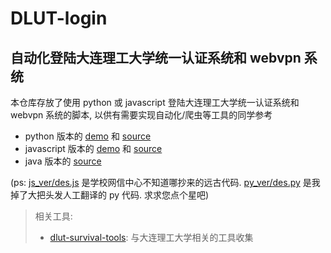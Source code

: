 # DLUT-login

## 自动化登陆大连理工大学统一认证系统和 webvpn 系统

本仓库存放了使用 python 或 javascript 登陆大连理工大学统一认证系统和 webvpn 系统的脚本, 以供有需要实现自动化/爬虫等工具的同学参考

- python 版本的 [demo](./demo.py) 和 [source](./py_ver/__init__.py)
- javascript 版本的 [demo](./demo.js) 和 [source](./js_ver/index.js)
- java 版本的 [source](./java_ver/DesEncryptUtils.java)

(ps: [js_ver/des.js](./js_ver/des.js) 是学校网信中心不知道哪抄来的远古代码. [py_ver/des.py](./py_ver/des.py) 是我掉了大把头发人工翻译的 py 代码. 求求您点个星吧)

> 相关工具: 
> - [dlut-survival-tools](https://github.com/BeautyYuYanli/dlut-survival-tools): 与大连理工大学相关的工具收集
